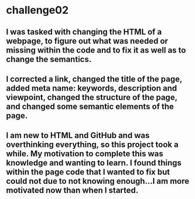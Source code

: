 # challenge02

## I was tasked with changing the HTML of a webpage, to figure out what was needed or missing within the code and to fix it as well as to change the semantics.

## I corrected a link, changed the title of the page, added meta name: keywords, description and viewpoint, changed the structure of the page, and changed some semantic elements of the page.

## I am new to HTML and GitHub and was overthinking everything, so this project took a while. My motivation to complete this was knowledge and wanting to learn. I found things within the page code that I wanted to fix but could not due to not knowing enough...I am more motivated now than when I started.
